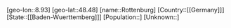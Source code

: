 ﻿---
location: [48.48,8.93]
type: City
tags:
- geo/City


SpocWebEntityId: 33796
isDeleted: false
confidential: public

---
[geo-lon::8.93]
[geo-lat::48.48]
[name::Rottenburg]
[Country::[[Germany]]]
[State::[[Baden-Wuerttemberg]]]
[Population::]
[Unknown::]

